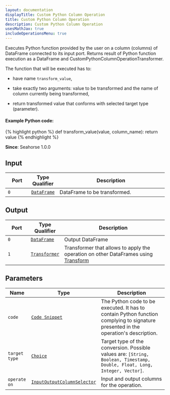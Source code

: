 ```yaml
---
layout: documentation
displayTitle: Custom Python Column Operation
title: Custom Python Column Operation
description: Custom Python Column Operation
usesMathJax: true
includeOperationsMenu: true
---
```


Executes Python function provided by the user on a column (columns) of DataFrame connected to its input port.
Returns result of Python function execution as a DataFrame and CustomPythonColumnOperationTransformer.

The function that will be executed has to:

* have name <code>transform_value</code>,

* take exactly two arguments: value to be transformed and the name of column currently being transformed,

* return transformed value that conforms with selected target type (parameter).

#### Example Python code:
{% highlight python %}
def transform_value(value, column_name):
    return value
{% endhighlight %}


**Since**: Seahorse 1.0.0

## Input

<table>
<thead>
<tr>
<th style="width:15%">Port</th>
<th style="width:15%">Type Qualifier</th>
<th style="width:70%">Description</th>
</tr>
</thead>
<tbody>
<tr>
<td><code>0</code></td>
<td><code><a href="../classes/dataframe.html">DataFrame</a></code></td>
<td>DataFrame to be transformed.</td>
</tr>
</tbody>
</table>

## Output

<table>
<thead>
<tr>
<th style="width:15%">Port</th>
<th style="width:15%">Type Qualifier</th>
<th style="width:70%">Description</th>
</tr>
</thead>
<tbody>
    <tr>
      <td><code>0</code></td>
      <td><code><a href="../classes/dataframe.html">DataFrame</a></code></td>
      <td>Output DataFrame</td>
    </tr>
    <tr>
      <td><code>1</code></td>
      <td><code><a href="../classes/transformer.html">Transformer</a></code></td>
      <td>Transformer that allows to apply the operation on other DataFrames using <a href="transform.html">Transform</a></td>
    </tr>
</tbody>
</table>


## Parameters

<table class="table">
<thead>
<tr>
<th style="width:15%">Name</th>
<th style="width:15%">Type</th>
<th style="width:70%">Description</th>
</tr>
</thead>
<tbody>
<tr>
  <td><code>code</code></td>
  <td><code><a href="../parameter_types.html#code-snippet">Code Snippet</a></code></td>
  <td>The Python code to be executed. It has to contain Python function complying to signature presented in the operation's description.</td>
</tr>

<tr>
  <td><code>target type</code></td>
  <td><code><a href="../parameter_types.html#single-choice">Choice</a></code></td>
  <td>Target type of the conversion. Possible values are: <code>[String, Boolean, Timestamp, Double, Float, Long, Integer, Vector]</code>.</td>
</tr>

<tr>
  <td><code>operate on</code></td>
  <td><code><a href="../parameter_types.html#input-output-column-selector">InputOutputColumnSelector</a></code></td>
  <td>Input and output columns for the operation.</td>
</tr>
</tbody>
</table>
